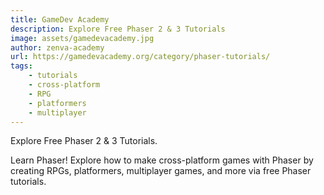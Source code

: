 ```yaml
---
title: GameDev Academy
description: Explore Free Phaser 2 & 3 Tutorials
image: assets/gamedevacademy.jpg
author: zenva-academy
url: https://gamedevacademy.org/category/phaser-tutorials/
tags:
    - tutorials
    - cross-platform
    - RPG
    - platformers
    - multiplayer
---
```


Explore Free Phaser 2 & 3 Tutorials.

Learn Phaser! Explore how to make cross-platform games with Phaser by creating RPGs, platformers, multiplayer games, and more via free Phaser tutorials.